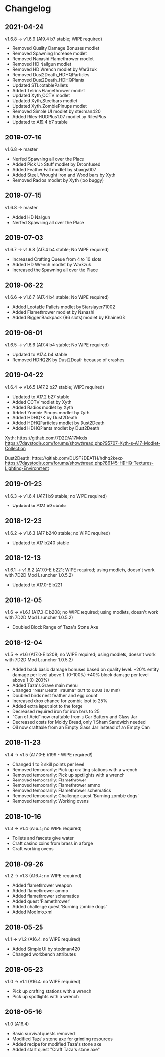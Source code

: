 # Changelog

## 2021-04-24
v1.6.8 -> v1.6.9 (A19.4 b7 stable; WIPE required)
- Removed Quality Damage Bonuses modlet
- Removed Spawning Increase modlet
- Removed Nanashi Flamethrower modlet
- Removed HD Nailgun modlet
- Removed HD Wrench modlet by War3zuk
- Removed Dust2Death_HDHQParticles
- Removed Dust2Death_HDHQPlants
- Updated STLootablePallets
- Added Telrics Flamethrower modlet
- Updated Xyth_CCTV modlet
- Updated Xyth_Steelbars modlet
- Updated Xyth_ZombiePinups modlet
- Removed Simple UI modlet by stedman420
- Added Riles-HUDPlus1.07 modlet by RilesPlus
- Updated to A19.4 b7 stable

## 2019-07-16
v1.6.8 -> master
- Nerfed Spawning all over the Place
- Added Pick Up Stuff modlet by Drconfused
- Added Feather Fall modlet by sbangs007
- Added Steel, Wrought iron and Wood bars by Xyth
- Removed Radios modlet by Xyth (too buggy)

## 2019-07-15
v1.6.8 -> master
- Added HD Nailgun
- Nerfed Spawning all over the Place

## 2019-07-03
v1.6.7 -> v1.6.8 (A17.4 b4 stable; No WIPE required)
- Increased Crafting Queue from 4 to 10 slots
- Added HD Wrench modlet by War3zuk
- Increased the Spawning all over the Place

## 2019-06-22
v1.6.6 -> v1.6.7 (A17.4 b4 stable; No WIPE required)
- Added Lootable Pallets modlet by Starslayer71002
- Added Flamethrower modlet by Nanashi
- Added Bigger Backpack (96 slots) modlet by KhaineGB

## 2019-06-01
v1.6.5 -> v1.6.6 (A17.4 b4 stable; No WIPE required)
- Updated to A17.4 b4 stable
- Removed HDHQ2K by Dust2Death because of crashes

## 2019-04-22
v1.6.4 -> v1.6.5 (A17.2 b27 stable; WIPE required)
- Updated to A17.2 b27 stable
- Added CCTV modlet by Xyth
- Added Radios modlet by Xyth
- Added Zombie Pinups modlet by Xyth 
- Added HDHQ2K by Dust2Death
- Added HDHQParticles modlet by Dust2Death
- Added HDHQPlants modlet by Dust2Death
  
Xyth:
https://github.com/7D2D/A17Mods
https://7daystodie.com/forums/showthread.php?95707-Xyth-s-A17-Modlet-Collection

Dust2Death:
https://gitlab.com/DUST2DEATH/hdhq2kexp
https://7daystodie.com/forums/showthread.php?86145-HDHQ-Textures-Lighting-Environment

## 2019-01-23

v1.6.3 -> v1.6.4 (A17.1 b9 stable; no WIPE required)
- Updated to A17.1 b9 stable

## 2018-12-23

v1.6.2 -> v1.6.3 (A17 b240 stable; no WIPE required)
- Updated to A17 b240 stable

## 2018-12-13

v1.6.1 -> v1.6.2 (A17.0-E b221; WIPE required; using modlets, doesn't work with 7D2D Mod Launcher 1.0.5.2)
- Updated to A17.0-E b221

## 2018-12-05

v1.6 -> v1.6.1 (A17.0-E b208; no WIPE required; using modlets, doesn't work with 7D2D Mod Launcher 1.0.5.2)
- Doubled Block Range of Taza's Stone Axe

## 2018-12-04

v1.5 -> v1.6 (A17.0-E b208; no WIPE required; using modlets, doesn't work with 7D2D Mod Launcher 1.0.5.2)
- Added back basic damage bonuses based on quality level.
  +20% entity damage per level above 1. 
  (0-100%) +40% block damage per level above 1 (0-200%) 
- Added Taza's Grave main menu
- Changed "Near Death Trauma" buff to 600s (10 min)
- Doubled birds nest feather and egg count
- Increased drop chance for zombie loot to 25%
- Added extra input slot to the forge
- Decreased required iron for iron bars to 25
- "Can of Acid" now craftable from a Car Battery and Glass Jar
- Decreased costs for Moldy Bread, only 1 Sham Sandwich needed
- Oil now craftable from an Empty Glass Jar instead of an Empty Can

## 2018-11-23

v1.4 -> v1.5 (A17.0-E b199 - WIPE required!)
- Changed 1 to 3 skill points per level
- Removed temporarily: Pick up crafting stations with a wrench
- Removed temporarily: Pick up spotlights with a wrench
- Removed temporarily: Flamethrower
- Removed temporarily: Flamethrower ammo
- Removed temporarily: Flamethrower schematics
- Removed temporarily: Challenge quest 'Burning zombie dogs'
- Removed temporarily: Working ovens

## 2018-10-16

v1.3 -> v1.4 (A16.4; no WIPE required)
- Toilets and faucets give water
- Craft casino coins from brass in a forge
- Craft working ovens

## 2018-09-26

v1.2 -> v1.3 (A16.4; no WIPE required)
- Added flamethrower weapon
- Added flamethrower ammo
- Added flamethrower schematics
- Added quest 'Flamethrower'
- Added challenge quest 'Burning zombie dogs'
- Added ModInfo.xml

## 2018-05-25

v1.1 -> v1.2 (A16.4; no WIPE required)
- Added Simple UI by stedman420
- Changed workbench attributes

## 2018-05-23

v1.0 -> v1.1 (A16.4; no WIPE required)
- Pick up crafting stations with a wrench
- Pick up spotlights with a wrench

## 2018-05-16

v1.0 (A16.4)
- Basic survival quests removed
- Modified Taza's stone axe for grinding resources
- Added recipe for modified Taza's stone axe
- Added start quest "Craft Taza's stone axe"
